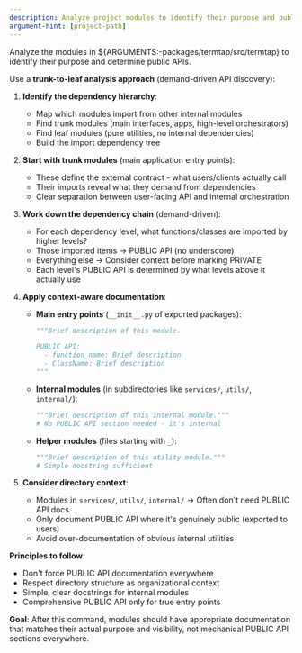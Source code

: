 ```yaml
---
description: Analyze project modules to identify their purpose and public APIs
argument-hint: [project-path]
---
```


Analyze the modules in ${ARGUMENTS:-packages/termtap/src/termtap} to identify their purpose and determine public APIs.

Use a **trunk-to-leaf analysis approach** (demand-driven API discovery):

1. **Identify the dependency hierarchy**:
   - Map which modules import from other internal modules
   - Find trunk modules (main interfaces, apps, high-level orchestrators)
   - Find leaf modules (pure utilities, no internal dependencies)
   - Build the import dependency tree

2. **Start with trunk modules** (main application entry points):
   - These define the external contract - what users/clients actually call
   - Their imports reveal what they demand from dependencies
   - Clear separation between user-facing API and internal orchestration

3. **Work down the dependency chain** (demand-driven):
   - For each dependency level, what functions/classes are imported by higher levels?
   - Those imported items → PUBLIC API (no underscore)
   - Everything else → Consider context before marking PRIVATE
   - Each level's PUBLIC API is determined by what levels above it actually use

4. **Apply context-aware documentation**:
   - **Main entry points** (`__init__.py` of exported packages):
     ```python
     """Brief description of this module.

     PUBLIC API:
       - function_name: Brief description
       - ClassName: Brief description
     """
     ```

   - **Internal modules** (in subdirectories like `services/`, `utils/`, `internal/`):
     ```python
     """Brief description of this internal module."""
     # No PUBLIC API section needed - it's internal
     ```

   - **Helper modules** (files starting with `_`):
     ```python
     """Brief description of this utility module."""
     # Simple docstring sufficient
     ```

5. **Consider directory context**:
   - Modules in `services/`, `utils/`, `internal/` → Often don't need PUBLIC API docs
   - Only document PUBLIC API where it's genuinely public (exported to users)
   - Avoid over-documentation of obvious internal utilities

**Principles to follow**:
- Don't force PUBLIC API documentation everywhere
- Respect directory structure as organizational context
- Simple, clear docstrings for internal modules
- Comprehensive PUBLIC API only for true entry points

**Goal**: After this command, modules should have appropriate documentation that matches their actual purpose and visibility, not mechanical PUBLIC API sections everywhere.
